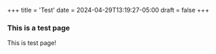 +++
title = 'Test'
date = 2024-04-29T13:19:27-05:00
draft = false
+++

### This is a test page

This is test page!